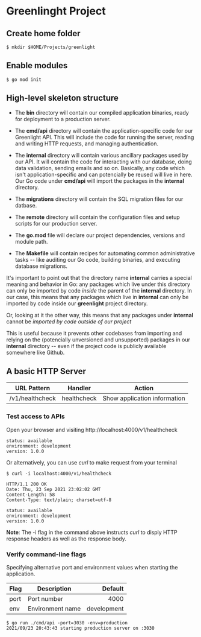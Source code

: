 # Greenlinght Project

## Create home folder
```
$ mkdir $HOME/Projects/greenlight
```

## Enable modules
```
$ go mod init
```

## High-level skeleton structure

* The **bin** directory will contain our compiled application binaries, ready for deployment to a production server.

* The **cmd/api** directory will contain the application-specific code for our Greenlight API. This will include the code for running the server, reading and writing HTTP requests, and managing authentication.

* The **internal** directory will contain various ancillary packages used by our API. It will contain the code for interacting with our database, doing data validation, sending emails and so on. Basically, any code which isn't application-specific and can potencially be reused will live in here. Our Go code under **cmd/api** will import the packages in the **internal** directory.

* The **migrations** directory will contain the SQL migration files for our datbase.

* The **remote** directory will contain the configuration files and setup scripts for our production server.

* The **go.mod** file will declare our project dependencies, versions and module path.

* The **Makefile** will contain recipes for automating common administrative tasks -- like auditing our Go code, building binaries, and executing database migrations.

It's important to point out that the directory name **internal** carries a special meaning and behavior in Go: any packages which live under this directory can only be imported by code *inside* the parent of the **internal** directory. In our case, this means that any packages which live in **internal** can only be imported by code inside our **greenlight** project directory.

Or, looking at it the other way, this means that any packages under **internal** cannot be *imported by code outside of our project*

This is useful because it prevents other codebases from importing and relying on the (potencially unversioned and unsupported) packages in our **internal** directory -- even if the project code is publicly available somewhere like Github.

## A basic HTTP Server

| URL Pattern | Handler | Action |
| ----------- | ----------- | ----------- |
| /v1/healthcheck | healthcheck | Show application information |

### Test access to APIs
Open your browser and visiting http://localhost:4000/v1/healthcheck
```
status: available
environment: development
version: 1.0.0
```

Or alternatively, you can use *curl* to make request from your terminal

```
$ curl -i localhost:4000/v1/healthcheck

HTTP/1.1 200 OK
Date: Thu, 23 Sep 2021 23:02:02 GMT
Content-Length: 58
Content-Type: text/plain; charset=utf-8

status: available
environment: development
version: 1.0.0
```
**Note**: The -i flag in the command above instructs *curl* to disply HTTP response headers as well as the response body.


### Verify command-line flags
Specifying alternative port and environment values when starting the application.

| Flag   | Description      | Default     |
| ------ | ---------------- | ----------: | 
| port   | Port number      | 4000        |
| env    | Environment name | development | 

```
$ go run ./cmd/api -port=3030 -env=production
2021/09/23 20:43:43 starting production server on :3030
```